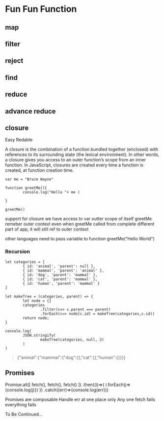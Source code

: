 # Fun Fun Function


## map

## filter

## reject

## find

## reduce

## advance reduce


## closure
Easy Redable

A closure is the combination of a function bundled together (enclosed) with references to its surrounding state (the lexical environment). In other words, a closure gives you access to an outer function’s scope from an inner function. In JavaScript, closures are created every time a function is created, at function creation time.



````
var me = "Bruce Wayne"

function greetMe(){
        console.log("Hello "+ me )

}

greetMe()
````

support for closure
we have access to var outter scope of itself
greetMe remeber outer context even when greetMe called from complete different part of app, it will still ref to outer context



other languages need to pass variable to function
greetMe("Hello World")






### Recursion


`````
let categories = [
        { id: 'animal', 'parent': null },
        { id: 'mammal', 'parent': 'animal' },
        { id: 'dog', 'parent': 'mammal' },
        { id: 'cat', 'parent': 'mammal' },
        { id: 'human', 'parent': 'mammal' }
]

let makeTree = (categories, parent) => {
        let node = {}
        categories
                .filter(c=> c.parent === parent)
                .forEach(c=> node[c.id] = makeTree(categories,c.id))
        return node;        
}

console.log(
        JSON.stringify(
                makeTree(categories, null, 2)
        )
)

`````
> {"animal":{"mammal":{"dog":{},"cat":{},"human":{}}}}





## Promises

Promise.all([
        fetch(),
        fetch(),
        fetch()
        ])
        .then((i)=>{
                i.forEach(j=>{console.log(j)})
})
.catch((err)=>{console.log(err)})


Promises are composable
Handle err at one place only
Any one fetch fails everything fails











To Be Continued...
